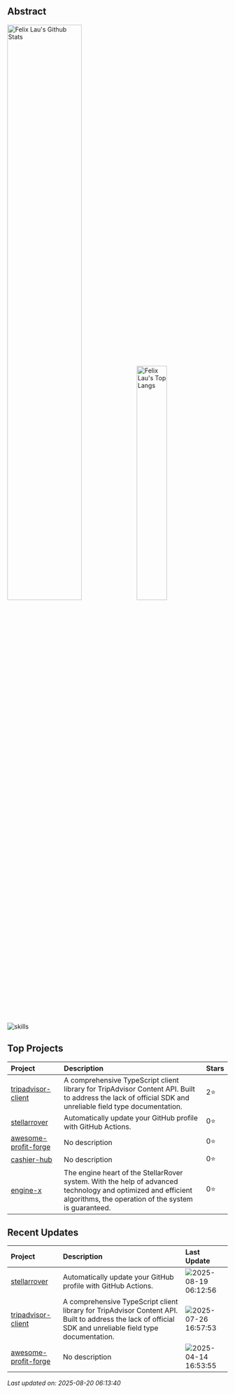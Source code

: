 ## Abstract
<p>
  <img src="https://github-readme-stats.vercel.app/api?username=stellarrover&show_icons=true&hide_border=true" alt="Felix Lau's Github Stats" width="58%" />
  <img src="https://github-readme-stats.vercel.app/api/top-langs/?username=stellarrover&layout=compact&hide_border=true&langs_count=10" alt="Felix Lau's Top Langs" width="37%" /> 
</p>



![skills](https://skillicons.dev/icons?i=html,css,js,ts,react,angular,tailwind,nodejs,deno,nestjs,graphql,postgresql,mysql,mongodb,redis,cassandra,prisma,docker,kubernetes,nginx,aws,vitest,grafana,rabbitmq,bash,git,ai,vim,vscode,postman)


## Top Projects
|Project|Description|Stars|
|:--|:--|:--|
|[tripadvisor-client](https://github.com/stellarrover/tripadvisor-client)|A comprehensive TypeScript client library for TripAdvisor Content API. Built to address the lack of official SDK and unreliable field type documentation.|2⭐|
|[stellarrover](https://github.com/stellarrover/stellarrover)|Automatically update your GitHub profile with GitHub Actions.|0⭐|
|[awesome-profit-forge](https://github.com/stellarrover/awesome-profit-forge)|No description|0⭐|
|[cashier-hub](https://github.com/stellarrover/cashier-hub)|No description|0⭐|
|[engine-x](https://github.com/stellarrover/engine-x)|The engine heart of the StellarRover system. With the help of advanced technology and optimized and efficient algorithms, the operation of the system is guaranteed.|0⭐|

## Recent Updates
|Project|Description|Last Update|
|:--|:--|:--|
|[stellarrover](https://github.com/stellarrover/stellarrover)|Automatically update your GitHub profile with GitHub Actions.|![2025-08-19 06:12:56](https://img.shields.io/badge/2025--08--19-06%3A12%3A56-brightgreen?style=flat-square)|
|[tripadvisor-client](https://github.com/stellarrover/tripadvisor-client)|A comprehensive TypeScript client library for TripAdvisor Content API. Built to address the lack of official SDK and unreliable field type documentation.|![2025-07-26 16:57:53](https://img.shields.io/badge/2025--07--26-16%3A57%3A53-brightgreen?style=flat-square)|
|[awesome-profit-forge](https://github.com/stellarrover/awesome-profit-forge)|No description|![2025-04-14 16:53:55](https://img.shields.io/badge/2025--04--14-16%3A53%3A55-brightgreen?style=flat-square)|

*Last updated on: 2025-08-20 06:13:40*
